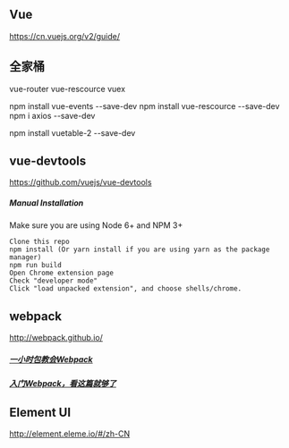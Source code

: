 ## Vue
https://cn.vuejs.org/v2/guide/

## 全家桶
vue-router
vue-rescource
vuex

npm install vue-events --save-dev
npm install vue-rescource --save-dev
npm i axios --save-dev

npm install vuetable-2 --save-dev


## vue-devtools
https://github.com/vuejs/vue-devtools
##### Manual Installation

Make sure you are using Node 6+ and NPM 3+

    Clone this repo
    npm install (Or yarn install if you are using yarn as the package manager)
    npm run build
    Open Chrome extension page
    Check "developer mode"
    Click "load unpacked extension", and choose shells/chrome.

## webpack
http://webpack.github.io/
##### [一小时包教会Webpack](http://www.w2bc.com/Article/50764)
##### [入门Webpack，看这篇就够了](http://www.jianshu.com/p/42e11515c10f)


## Element UI
http://element.eleme.io/#/zh-CN

